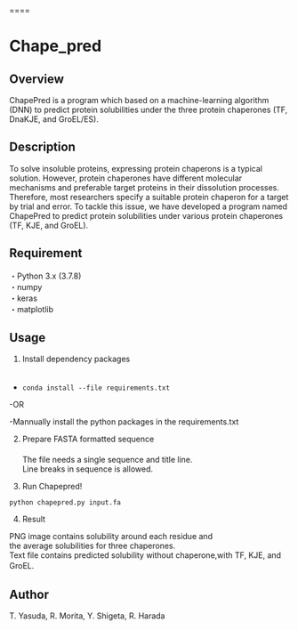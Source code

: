 ====
# Chape_pred

## Overview
ChapePred is a program which based on a machine-learning algorithm (DNN) to predict protein solubilities under the three protein chaperones (TF, DnaKJE, and GroEL/ES).


## Description
To solve insoluble proteins, expressing protein chaperons is a typical solution. However, protein chaperones have different molecular mechanisms and preferable target proteins in their dissolution processes. Therefore, most researchers specify a suitable protein chaperon for a target by trial and error. To tackle this issue, we have developed a program named ChapePred to predict protein solubilities under various protein chaperones (TF, KJE, and GroEL).

## Requirement
・Python 3.x (3.7.8)  
・numpy  
・keras  
・matplotlib  

## Usage  
1. Install dependency packages  
　  
- `conda install --file requirements.txt`  
  
-OR  
  
-Mannually install the python packages in the requirements.txt  
  
2. Prepare FASTA formatted sequence  
　  
The file needs a single sequence and title line.  
Line breaks in sequence is allowed.  
  
3. Run Chapepred!  
  
`python chapepred.py input.fa`  
  
4. Result  
  
PNG image contains solubility around each residue and  
the average solubilities for three chaperones.  
Text file contains predicted solubility without chaperone,with TF, KJE, and GroEL.  　
  
## Author  
T. Yasuda, R. Morita, Y. Shigeta, R. Harada  
